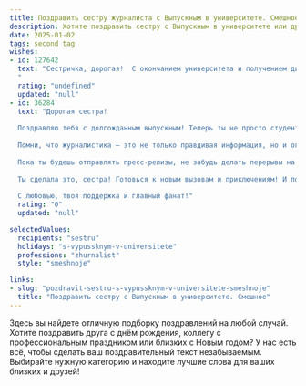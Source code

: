 ```yaml
---
title: Поздравить сестру журналиста с Выпускным в университете. Смешное
description: Хотите поздравить сестру с Выпускным в университете или другим праздником? Наш ИИ создаст незабываемое поздравление, а вы обязательно выделитесь среди других.  
date: 2025-01-02
tags: second tag
wishes:
- id: 127642
  text: "Сестричка, дорогая!  С окончанием университета и получением диплома журналиста! Теперь ты можешь официально писать правду (ну, или хотя бы очень правдоподобную выдумку)  и получать за это деньги!  Держись, мир ждёт твоих сенсационных разоблачений… и, возможно, несколько судебных исков.  Шучу (ну, почти)!  Поздравляю с заслуженной победой над горами учебников и преподавателями!  Пусть твоя карьера будет яркой, как твой талант, и крутой, как твои статьи!
  "
  rating: "undefined"
  updated: "null"
- id: 36284
  text: "Дорогая сестра!
  
  Поздравляю тебя с долгожданным выпускным! Теперь ты не просто студентка, а настоящая журналистка! Желаю, чтобы твои статьи всегда находили дорогу к сердцам читателей, а редакторы остались в полном восторге от твоего таланта!
  
  Помни, что журналистика — это не только правдивая информация, но и огромная фантазия. Так что, если вдруг в твоей статье появится магический единорог или космический пират — не переживай, это всего лишь эффект журналистского креатива!
  
  Пока ты будешь отправлять пресс-релизы, не забудь делать перерывы на кофе и сны о светлом будущем! Наконец-то у тебя есть шанс задать миру неудобные вопросы, так что не стесняйся — спрашивай все, начиная от \"Какова цель жизни?\" до \"Почему пицца всегда круглая, а коробка квадратная?\"
  
  Ты сделала это, сестра! Готовься к новым вызовам и приключениям! И помни: мир ждет твоих остроумных заметок! Поздравляю тебя от всей души! 🎉📝
  
  С любовью, твоя поддержка и главный фанат!"
  rating: "0"
  updated: "null"

selectedValues:
  recipients: "sestru"
  holidays: "s-vypussknym-v-universitete"
  professions: "zhurnalist"
  style: "smeshnoje"

links:
- slug: "pozdravit-sestru-s-vypussknym-v-universitete-smeshnoje"
  title: "Поздравить сестру с Выпускным в университете. Смешное"
---
```


Здесь вы найдете отличную подборку поздравлений на любой случай. 
Хотите поздравить друга с днём рождения, коллегу с профессиональным праздником или близких с Новым годом? У нас есть всё, чтобы сделать ваш поздравительный текст незабываемым. Выбирайте нужную категорию и находите лучшие слова для ваших близких и друзей!
